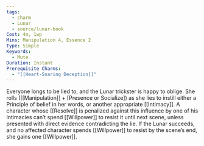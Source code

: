 ```yaml
---
tags:
  - charm
  - Lunar
  - source/lunar-book
Cost: 4m, 1wp
Mins: Manipulation 4, Essence 2
Type: Simple
Keywords:
  - Mute
Duration: Instant
Prerequisite Charms:
  - "[[Heart-Snaring Deception]]"
---
```

Everyone longs to be lied to, and the Lunar trickster is happy to oblige. She rolls ([[Manipulation]] + [Presence or Socialize]) as she lies to instill either a Principle of belief in her words, or another appropriate [[Intimacy]]. A character whose [[Resolve]] is penalized against this influence by one of his Intimacies can’t spend [[Willpower]] to resist it until next scene, unless presented with direct evidence contradicting the lie. If the Lunar succeeds, and no affected character spends [[Willpower]] to resist by the scene’s end, she gains one [[Willpower]].